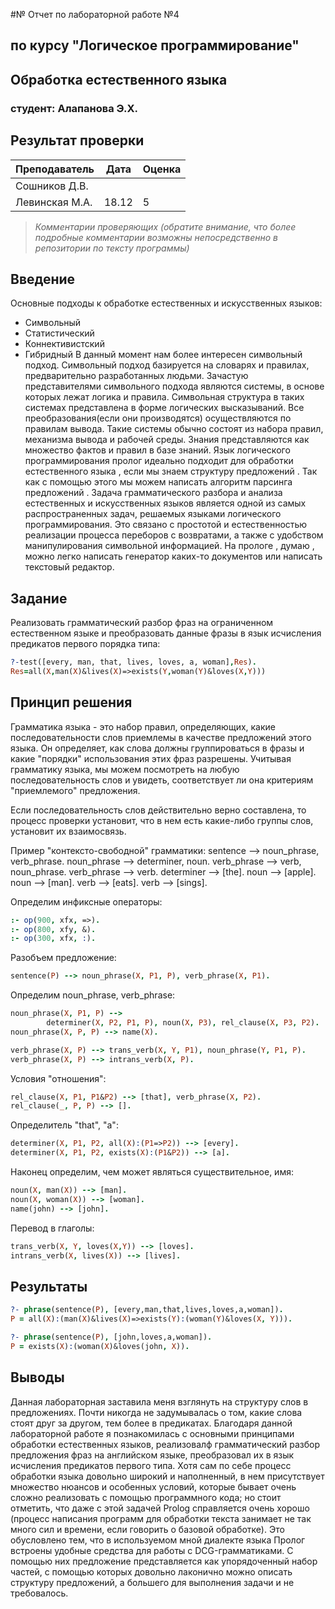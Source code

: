 #№ Отчет по лабораторной работе №4
## по курсу "Логическое программирование"

## Обработка естественного языка

### студент: Алапанова Э.Х.

## Результат проверки

| Преподаватель     | Дата         |  Оценка       |
|-------------------|--------------|---------------|
| Сошников Д.В. |              |               |
| Левинская М.А.|   18.12      |        5      |

> *Комментарии проверяющих (обратите внимание, что более подробные комментарии возможны непосредственно в репозитории по тексту программы)*


## Введение

Основные подходы к обработке естественных и искусственных языков:

* Символьный
* Статистический
* Коннективистский
* Гибридный
В данный момент нам более интересен символьный подход. Символьный подход базируется на словарях и правилах, предварительно разработанных людьми. Зачастую представителями символьного подхода являются системы, в основе которых лежат логика и правила. Символьная структура в таких системах представлена в форме логических высказываний. Все преобразования(если они производятся) осуществляются по правилам вывода. Такие системы обычно состоят из набора правил, механизма вывода и рабочей среды. Знания представляются как множество фактов и правил в базе знаний.
Язык логического программирования пролог идеально подходит для обработки естественного языка , если мы знаем структуру предложений . Так как с помощью этого мы можем написать алгоритм парсинга предложений . Задача грамматического разбора и анализа естественных и искусственных языков является одной из самых распространенных задач, решаемых языками логического программирования. Это связано с простотой и естественностью реализации процесса переборов с возвратами, а также с удобством манипулирования символьной информацией. На прологе , думаю , можно легко написать генератор каких-то документов или написать текстовый редактор.

## Задание

Реализовать грамматический разбор фраз на ограниченном естественном языке и преобразовать данные фразы в язык исчисления предикатов первого порядка типа:
``` prolog
?-test([every, man, that, lives, loves, a, woman],Res).
Res=all(X,man(X)&lives(X)=>exists(Y,woman(Y)&loves(X,Y)))
```
## Принцип решения

Грамматика языка - это набор правил, определяющих, какие последовательности слов приемлемы в качестве предложений этого языка. Он определяет, как слова должны группироваться в фразы и какие "порядки" использования этих фраз разрешены. Учитывая грамматику языка, мы можем посмотреть на любую последовательность слов и увидеть, соответствует ли она критериям "приемлемого" предложения.

Если последовательность слов действительно верно составлена, то процесс проверки установит, что в нем есть какие-либо группы слов, установит их взаимосвязь.

Пример "контексто-свободной" грамматики:
sentence --> noun_phrase, verb_phrase.
noun_phrase --> determiner, noun.
verb_phrase --> verb, noun_phrase.
verb_phrase --> verb.
determiner --> [the].
noun --> [apple].
noun --> [man].
verb --> [eats].
verb --> [sings].

Определим инфиксные операторы:
``` Prolog
:- op(900, xfx, =>).
:- op(800, xfy, &).
:- op(300, xfx, :).
```
Разобъем предложение:
``` Prolog
sentence(P) --> noun_phrase(X, P1, P), verb_phrase(X, P1).
``` 
Определим noun_phrase, verb_phrase:
``` Prolog
noun_phrase(X, P1, P) -->
        determiner(X, P2, P1, P), noun(X, P3), rel_clause(X, P3, P2).
noun_phrase(X, P, P) --> name(X).

verb_phrase(X, P) --> trans_verb(X, Y, P1), noun_phrase(Y, P1, P).
verb_phrase(X, P) --> intrans_verb(X, P).
``` 
Условия "отношения":
``` Prolog
rel_clause(X, P1, P1&P2) --> [that], verb_phrase(X, P2).
rel_clause(_, P, P) --> [].
``` 
Определитель "that", "a":
``` Prolog
determiner(X, P1, P2, all(X):(P1=>P2)) --> [every].
determiner(X, P1, P2, exists(X):(P1&P2)) --> [a].
``` 
Наконец определим, чем может являться существительное, имя:
``` Prolog
noun(X, man(X)) --> [man].
noun(X, woman(X)) --> [woman].
name(john) --> [john].
``` 
Перевод в глаголы:
``` Prolog
trans_verb(X, Y, loves(X,Y)) --> [loves].
intrans_verb(X, lives(X)) --> [lives].
``` 
## Результаты

``` prolog
?- phrase(sentence(P), [every,man,that,lives,loves,a,woman]).
P = all(X):(man(X)&lives(X)=>exists(Y):(woman(Y)&loves(X, Y))).

?- phrase(sentence(P), [john,loves,a,woman]).
P = exists(X):(woman(X)&loves(john, X)).
```
## Выводы

Данная лабораторная заставила меня взглянуть на структуру слов в предложениях. Почти никогда не 
задумывалась о том, какие слова стоят друг за другом, тем более в предикатах. 
Благодаря данной лабораторной работе я познакомилась с основными принципами обработки естественных языков, реализовалф грамматический разбор предложения фраз на английском языке, преобразовал их в язык исчисления предикатов первого типа.
Хотя сам по себе процесс обработки языка довольно широкий и наполненный, в нем присутствует множество нюансов и особенных условий, которые бывает очень сложно реализовать с помощью программного кода; но стоит отметить, что даже с этой задачей Prolog справляется очень хорошо (процесс написания программ для обработки текста занимает не так много сил и времени, если говорить о базовой обработке). Это обусловлено тем, что в используемом мной диалекте языка Пролог встроены удобные средства для работы с DCG-грамматиками. С помощью них предложение представляется как упорядоченный набор частей, с помощью которых довольно лаконично можно описать структуру предложений, а большего для выполнения задачи и не требовалось.







